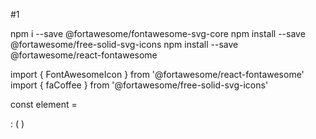 #1

npm i --save @fortawesome/fontawesome-svg-core
npm install --save @fortawesome/free-solid-svg-icons
npm install --save @fortawesome/react-fontawesome

import { FontAwesomeIcon } from '@fortawesome/react-fontawesome'
import { faCoffee } from '@fortawesome/free-solid-svg-icons'

const element = <FontAwesomeIcon icon={faCoffee} />

: (
<Retweet
              author={x.nickname}
              key={tweets[x.tweetId].id}
              message={tweets[x.tweetId].message}
              nickname={tweets[x.tweetId].nickname}
              login={tweets[x.tweetId].login}
              imgProfil={tweets[x.tweetId].imgProfil}
              image={tweets[x.tweetId].image}
              comment={tweets[x.tweetId].comment}
              retweet={tweets[x.tweetId].rt}
              like={tweets[x.tweetId].like}
              id={tweets[x.tweetId].id}
            />
)
